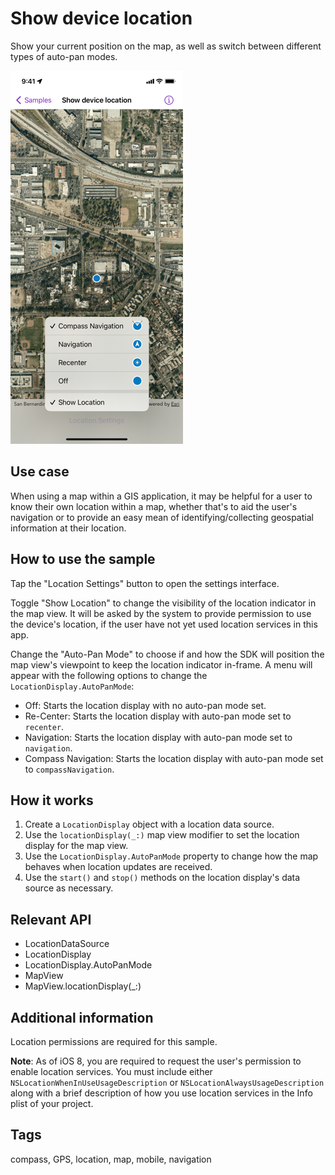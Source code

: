 # Show device location

Show your current position on the map, as well as switch between different types of auto-pan modes.

![Screenshot of show device location sample](show-device-location.png)

## Use case

When using a map within a GIS application, it may be helpful for a user to know their own location within a map, whether that's to aid the user's navigation or to provide an easy mean of identifying/collecting geospatial information at their location.

## How to use the sample

Tap the "Location Settings" button to open the settings interface.

Toggle "Show Location" to change the visibility of the location indicator in the map view. It will be asked by the system to provide permission to use the device's location, if the user have not yet used location services in this app.

Change the "Auto-Pan Mode" to choose if and how the SDK will position the map view's viewpoint to keep the location indicator in-frame. A menu will appear with the following options to change the `LocationDisplay.AutoPanMode`:

* Off: Starts the location display with no auto-pan mode set.
* Re-Center: Starts the location display with auto-pan mode set to `recenter`.
* Navigation: Starts the location display with auto-pan mode set to `navigation`.
* Compass Navigation: Starts the location display with auto-pan mode set to `compassNavigation`.

## How it works

1. Create a `LocationDisplay` object with a location data source.
2. Use the `locationDisplay(_:)` map view modifier to set the location display for the map view.
3. Use the `LocationDisplay.AutoPanMode` property to change how the map behaves when location updates are received.
4. Use the `start()` and `stop()` methods on the location display's data source as necessary.

## Relevant API

* LocationDataSource
* LocationDisplay
* LocationDisplay.AutoPanMode
* MapView
* MapView.locationDisplay(_:)

## Additional information

Location permissions are required for this sample.

**Note**: As of iOS 8, you are required to request the user's permission to enable location services. You must include either `NSLocationWhenInUseUsageDescription` or `NSLocationAlwaysUsageDescription` along with a brief description of how you use location services in the Info plist of your project.

## Tags

compass, GPS, location, map, mobile, navigation
